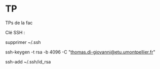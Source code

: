 # TP
TPs de la fac

Clé SSH :

supprimer ~/.ssh

ssh-keygen -t rsa -b 4096 -C "thomas.di-giovanni@etu.umontpellier.fr"

ssh-add ~/.ssh/id_rsa
